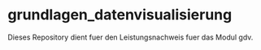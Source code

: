 # grundlagen_datenvisualisierung

Dieses Repository dient fuer den Leistungsnachweis fuer das Modul gdv.

